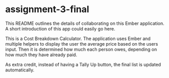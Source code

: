 # assignment-3-final

This README outlines the details of collaborating on this Ember application.
A short introduction of this app could easily go here.

This is a Cost Breakdown Calculator.
The application uses Ember and multiple helpers to display the user the average price based on the users input.
Then it is determined how much each person owes, depending on how much they have already paid.

As extra credit, instead of having a Tally Up button, the final list is updated automatically.